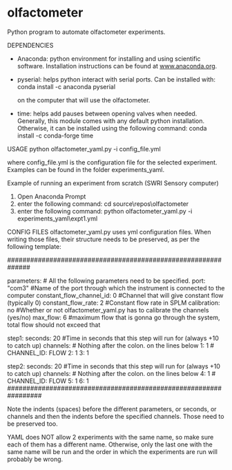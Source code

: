# olfactometer
Python program to automate olfactometer experiments.

DEPENDENCIES
   - Anaconda: python environment for installing and using scientific software. 
     Installation instructions can be found at www.anaconda.org.

   - pyserial: helps python interact with serial ports. Can be installed with:
     conda install -c anaconda pyserial

     on the computer that will use the olfactometer.

   - time: helps add pauses between opening valves when needed. 
     Generally, this module comes with any default python installation. Otherwise, it can be installed using the following command:
     conda install -c conda-forge time

USAGE
   python olfactometer_yaml.py -i config_file.yml

   where config_file.yml is the configuration file for the selected experiment. Examples can be found in the folder experiments_yaml.

   Example of running an experiment from scratch (SWRI Sensory computer)
   1) Open Anaconda Prompt
   2) enter the following command:
      cd source\repos\olfactometer
   3) enter the following command:
      python olfactometer_yaml.py -i experiments_yaml\expt1.yml
   
CONFIG FILES
   olfactometer_yaml.py uses yml configuration files. When writing those files, their structure needs to be preserved, as per the following template:

   ##############################################################

   parameters: # All the following parameters need to be specified.
     port: "com3" #Name of the port through which the instrument is connected to the computer
     constant_flow_channel_id: 0 #Channel that will give constant flow (typically 0)
     constant_flow_rate: 2 #Constant flow rate in SPLM
     calibration: no #Whether or not olfactometer_yaml.py has to calibrate the channels (yes/no)
     max_flow: 6 #maximum flow that is gonna go through the system, total flow should not exceed that

   step1:
     seconds: 20 #Time in seconds that this step will run for (always +10 to catch up)
     channels: # Nothing after the colon. on the lines below
      1: 1    # CHANNEL_ID: FLOW
      2: 1
      3: 1

   step2:
     seconds: 20 #Time in seconds that this step will run for (always +10 to catch up)
     channels: # Nothing after the colon. on the lines below
      4: 1    # CHANNEL_ID: FLOW
      5: 1
      6: 1
   #################################################################

   Note the indents (spaces) before the different parameters, or seconds, or channels and then the indents before the specified channels. Those need to be preserved too. 

   YAML does NOT allow 2 experiments with the same name, so make sure each of them has a different name. Otherwise, only the last one with the same name will be run and the order in which the experiments are run will probably be wrong.
   

